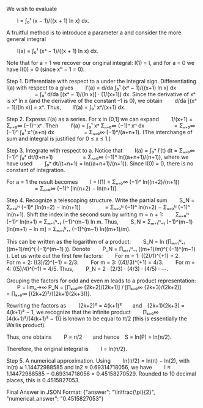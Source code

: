 We wish to evaluate

  I = ∫₀¹ (x − 1)/((x + 1) ln x) dx.

A fruitful method is to introduce a parameter a and consider the more general integral

  I(a) = ∫₀¹ (xᵃ − 1)/((x + 1) ln x) dx.

Note that for a = 1 we recover our original integral: I(1) = I, and for a = 0 we have I(0) = 0 (since x⁰ − 1 = 0).

Step 1. Differentiate with respect to a under the integral sign. Differentiating I(a) with respect to a gives
  I′(a) = d/da ∫₀¹ (xᵃ − 1)/((x+1) ln x) dx
      = ∫₀¹ d/da [(xᵃ − 1)/(ln x)] · (1/(x+1)) dx.
Since the derivative of xᵃ is xᵃ ln x (and the derivative of the constant –1 is 0), we obtain
  d/da [(xᵃ − 1)/(ln x)] = xᵃ.
Thus,
  I′(a) = ∫₀¹ xᵃ/(x+1) dx.

Step 2. Express I′(a) as a series. For x in (0,1] we can expand
  1/(x+1) = Σₙ₌₀∞ (−1)ⁿ xⁿ.
Then
  I′(a) = ∫₀¹ xᵃ Σₙ₌₀∞ (−1)ⁿ xⁿ dx
      = Σₙ₌₀∞ (−1)ⁿ ∫₀¹ x^(a+n) dx
      = Σₙ₌₀∞ (−1)ⁿ/(a+n+1).
(The interchange of sum and integral is justified for 0 ≤ x ≤ 1.)

Step 3. Integrate with respect to a. Notice that
  I(a) = ∫₀ᵃ I′(t) dt = Σₙ₌₀∞ (−1)ⁿ ∫₀ᵃ dt/(t+n+1)
      = Σₙ₌₀∞ (−1)ⁿ ln((a+n+1)/(n+1)),
where we have used
  ∫₀ᵃ dt/(t+n+1) = ln((a+n+1)/(n+1)).
Since I(0) = 0, there is no constant of integration.

For a = 1 the result becomes
  I = I(1) = Σₙ₌₀∞ (−1)ⁿ ln((n+2)/(n+1))
      = Σₙ₌₀∞ (−1)ⁿ [ln(n+2) − ln(n+1)].

Step 4. Recognize a telescoping structure. Write the partial sum
  S_N = Σₙ₌₀ᴺ (−1)ⁿ [ln(n+2) − ln(n+1)]
     = Σₙ₌₀ᴺ (−1)ⁿ ln(n+2) − Σₙ₌₀ᴺ (−1)ⁿ ln(n+1).
Shift the index in the second sum by writing m = n + 1:
  Σₙ₌₀ᴺ (−1)ⁿ ln(n+1) = Σₘ₌₁ᴺ₊₁ (−1)^(m−1) ln m.
Thus,
  S_N = Σₘ₌₁ᴺ₊₁ (−1)^(m−1)[ln(m+1) − ln m] = Σₘ₌₁ᴺ₊₁ (−1)^(m−1) ln((m+1)/m).

This can be written as the logarithm of a product:
  S_N = ln (∏ₘ₌₁ᴺ₊₁ ((m+1)/m)^( (−1)^(m−1) )).
Denote
  P_N = ∏ₘ₌₁ᴺ₊₁ ((m+1)/m)^( (−1)^(m−1) ).
Let us write out the first few factors:
  For m = 1: ((2)/1)^(+1) = 2.
  For m = 2: ((3)/2)^(−1) = 2/3.
  For m = 3: ((4)/3)^(+1) = 4/3.
  For m = 4: ((5)/4)^(−1) = 4/5.
Thus,
  P_N = 2 · (2/3) · (4/3) · (4/5) · ⋯.

Grouping the factors for odd and even m leads to a product representation:
  P = limₙ→∞ P_N = [∏ₖ₌₀∞ (2k+2)/(2k+1)] / [∏ₖ₌₀∞ (2k+3)/(2k+2)]
    = ∏ₖ₌₀∞ [(2k+2)²/((2k+1)(2k+3))].

Rewriting the factors as
  (2k+2)² = 4(k+1)²  and (2k+1)(2k+3) = 4(k+1)² − 1,
we recognize that the infinite product
  ∏ₖ₌₀∞ [4(k+1)²/(4(k+1)² − 1)]
is known to be equal to π/2 (this is essentially the Wallis product).

Thus, one obtains
  P = π/2  and hence S = ln(P) = ln(π/2).

Therefore, the original integral is
  I = ln(π/2).

Step 5. A numerical approximation. Using
  ln(π/2) = ln(π) − ln(2),
with ln(π) ≈ 1.14472988585 and ln2 ≈ 0.69314718056, we have
  I ≈ 1.14472988585 − 0.69314718056 = 0.45158270529.
Rounded to 10 decimal places, this is 0.4515827053.

Final Answer in JSON Format:
{"answer": "\\ln\\frac{\\pi}{2}", "numerical_answer": "0.4515827053"}